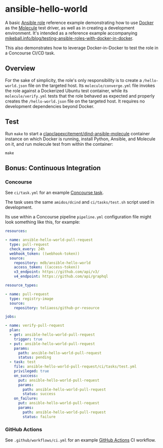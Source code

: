# ansible-hello-world

A basic [Ansible role](https://docs.ansible.com/ansible/latest/user_guide/playbooks_reuse_roles.html) reference example demonstrating how to use [Docker](https://docker.io) as the [Molecule](https://molecule.readthedocs.io/en/latest/) test driver, as well as in creating a development environment. It's intended as a reference example accompanying [mikeball.info/blog/testing-ansible-roles-with-docker-in-docker](http://www.mikeball.info/blog/testing-ansible-roles-with-docker-in-docker/).

This also demonstrates how to leverage Docker-in-Docker to test the role in a Concourse CI/CD task.

## Overview

For the sake of simplicity, the role's only responsibility is to create a `/hello-world.json` file on the targeted host. Its `molecule/converge.yml` file invokes the role against a Dockerized Ubuntu test container, while its `molecule/verify.yml` tests that the role behaved as expected and properly creates the `/hello-world.json` file on the targeted host. It requires no development dependencies beyond Docker.

## Test

Run `make` to start a [clapclapexcitement/dind-ansible-molecule](https://hub.docker.com/r/clapclapexcitement/dind-ansible-molecule/) container instance on which Docker is running, install Python, Ansible, and Molecule on it, and run molecule test from within the container:

```
make
```

## Bonus: Continuous Integration

### Concourse

See `ci/task.yml` for an example [Concourse task](https://concourse-ci.org/tasks.html).

The task uses the same `amidos/dcind` and `ci/tasks/test.sh` script used in development.

Its use within a Concourse pipeline `pipeline.yml` configuration file might look something like this, for example:

```yaml
resources:

- name: ansible-hello-world-pull-request
  type: pull-request
  check_every: 24h
  webhook_token: ((webhook-token))
  source:
    repository: mdb/ansible-hello-world
    access_token: ((access-token))
    v3_endpoint: https://github.com/api/v3/
    v4_endpoint: https://github.com/api/graphql

resource_types:

- name: pull-request
  type: registry-image
  source:
    repository: teliaoss/github-pr-resource

jobs:

- name: verify-pull-request
  plan:
  - get: ansible-hello-world-pull-request
    trigger: true
  - put: ansible-hello-world-pull-request
    params:
      path: ansible-hello-world-pull-request
      status: pending
  - task: test
    file: ansible-hello-world-pull-request/ci/tasks/test.yml
    privileged: true
    on_success:
      put: ansible-hello-world-pull-request
      params:
        path: ansible-hello-world-pull-request
        status: success
    on_failure:
      put: ansible-hello-world-pull-request
      params:
        path: ansible-hello-world-pull-request
        status: failure
```

### GitHub Actions

See `.github/workflows/ci.yml` for an example [GitHub Actions](https://github.com/features/actions) CI workflow.
